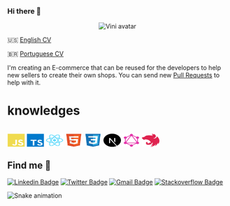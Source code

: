 ### Hi there 👋

<p align="center">
  <image src="https://i.ibb.co/4VJLLB2/vini-avatar-full.png" alt="Vini avatar" height="400" width="400" />
</p>

🇺🇸 [English CV](https://github.com/viniarruda/resume/blob/master/README.en.md)

🇧🇷 [Portuguese CV](https://github.com/viniarruda/resume)

I'm creating an E-commerce that can be reused for the developers to help new sellers to create their own shops. You can send new [Pull Requests](https://github.com/react-shop/react-ecommerce) to help with it.

# knowledges

<div style="display: inline_block"><br>
  <img align="center" alt="viniarruda-Js" height="30" width="40" src="https://raw.githubusercontent.com/devicons/devicon/master/icons/javascript/javascript-plain.svg">
  <img align="center" alt="viniarruda-Ts" height="30" width="40" src="https://raw.githubusercontent.com/devicons/devicon/master/icons/typescript/typescript-plain.svg">
  <img align="center" alt="viniarruda-React" height="30" width="40" src="https://raw.githubusercontent.com/devicons/devicon/master/icons/react/react-original.svg">
  <img align="center" alt="viniarruda-HTML" height="30" width="40" src="https://raw.githubusercontent.com/devicons/devicon/master/icons/html5/html5-original.svg">
  <img align="center" alt="viniarruda-CSS" height="30" width="40" src="https://raw.githubusercontent.com/devicons/devicon/master/icons/css3/css3-original.svg">
  <img align="center" alt="viniarruda-Nextjs" height="30" width="40" src="https://raw.githubusercontent.com/devicons/devicon/master/icons/nextjs/nextjs-original.svg">
  <img align="center" alt="viniarruda-Graphql" height="30" width="40" src="https://raw.githubusercontent.com/devicons/devicon/master/icons/graphql/graphql-plain.svg">
  <img align="center" alt="viniarruda-Nestjs" height="30" width="40" src="https://raw.githubusercontent.com/devicons/devicon/master/icons/nestjs/nestjs-plain.svg">
</div>

## Find me :boy:

[![Linkedin Badge](https://img.shields.io/badge/-LinkedIn-blue?style=flat-square&logo=Linkedin&logoColor=white&link=https://www.linkedin.com/in/viniz-arruda)](https://www.linkedin.com/in/viniz-arruda)
[![Twitter Badge](https://img.shields.io/twitter/follow/viniz_arruda?label=Follow&style=social)](https://twitter.com/viniz_arruda)
[![Gmail Badge](https://img.shields.io/badge/-Gmail-c14438?style=flat-square&logo=Gmail&logoColor=white&link=mailto:viniarruda.souza@gmail.com)](mailto:viniarruda.souza@gmail.com)
[![Stackoverflow Badge](https://img.shields.io/badge/Stack%20Overflow-react--native%20help-yellowgreen)](https://stackoverflow.com/a/58885314/11896237)


![Snake animation](https://github.com/viniarruda/viniarruda/blob/output/github-contribution-grid-snake.svg)

